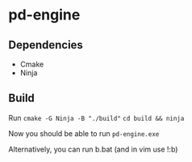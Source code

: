 # pd-engine

## Dependencies
* Cmake
* Ninja

## Build

Run
`cmake -G Ninja -B "./build"`
`cd build && ninja`

Now you should be able to run `pd-engine.exe`

Alternatively, you can run b.bat (and in vim use !:b)
